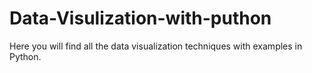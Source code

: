 # Data-Visulization-with-puthon
Here you will find all the data visualization techniques with examples in Python.
